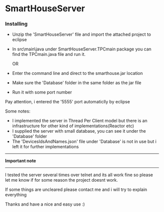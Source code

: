 # SmartHouseServer
### Installing

* Unzip the 'SmartHouseServer' file and import the attached project to eclipse
* In src\main\java under SmartHouseServer.TPCmain package you can find the TPCmain.java file and run it.

	OR
* Enter the command line and direct to the smarthouse.jar location
* Make sure the 'Database' folder in the same folder as the jar file
* Run it with some port number

 Pay attention, i entered the '5555' port automaticlly by eclipse




Some notes:

* I implemented the server in Thread Per Client model but there is an infrastructure for other kind of implementations(Reactor etc)
* I supplied the server with small database, you can see it under the 'Database' folder
* The 'DevicesIdsAndNames.json' file under 'Database'  is not in use but i left it for further implementations

***********************
******Important note******
***********************

I tested the server several times over telnet and its all work fine so
please let me know if for some reason the project doesnt work.

If some things are uncleared please contact me and i will try to explain everything

Thanks and have a nice and easy use :)
